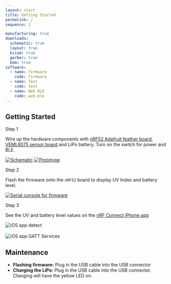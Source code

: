 ```yaml
---
layout: start
title: Getting Started
permalink: /
sequence: 1

manufacturing: true
downloads:
  schematic: true
  layout: true
  kicad: true
  gerber: true
  bom: true
software:
  - name: Firmware
    code: firmware
  - name: Test
    code: test
  - name: Web BLE
    code: web-ble
---
```


<section class="section is-small">
  <div class="container">
    <h2 class="title is-1">Getting Started</h2>
    <div class="tile is-ancestor">
      <div class="tile is-vertical is-12">
        <div class="tile">
          <div class="tile is-parent">
            <article class="tile is-child notification">
              <p class="title">Step 1</p>
              <p class="subtitle">Wire up the hardware components with <a href="">nRF52 Adafruit feather board</a>, <a href="https://www.adafruit.com/product/3964">VEML6075 sensor board</a> and LiPo battery. Turn on the switch for power and BLE.</p>
              <a href="images/hardware/schematic.png"><img src="images/hardware/schematic.png" alt="Schematic"></a>
              <a href="images/prototype/prototype-3.jpg"><img src="images/prototype/prototype-3.jpg" alt="Prototype"></a>
            </article>
          </div>
          <div class="tile is-parent">
            <article class="tile is-child notification">
              <p class="title">Step 2</p>
              <p class="subtitle">Flash the firmware onto the <code>nRF52</code> board to display UV Index and battery level.</p>
              <a href="images/software/console.png"><img src="images/software/console.png" alt="Serial console for firmware"></a>
            </article>
          </div>
          <div class="tile is-parent">
            <article class="tile is-child notification">
              <div class="content">
                <p class="title">Step 3</p>
                <p class="subtitle">See the UV and battery level values on the <a href="https://itunes.apple.com/sg/app/nrf-connect/id1054362403?mt=8">nRF Connect iPhone app</a></p>
                <img src="images/software/ios-detect.jpg" alt="iOS app detect">
                <br><br>
                <img src="images/software/ios-services.jpg" alt="iOS app GATT Services">
              </div>
            </article>
          </div>
        </div>
      </div>
    </div>
  </div>
</section>

<section class="section is-small">
  <div class="container">
    <h2 class="title is-1">Maintenance</h2>
    <div class="content is-medium">
      <ul>
        <li><strong>Flashing firmware:</strong> Plug in the USB cable into the USB connector</li>
        <li><strong>Charging the LiPo:</strong> Plug in the USB cable into the USB connector. Charging will have the yellow LED on.</li>
      </ul>
    </div>
  </div>
</section>
